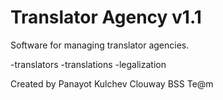 Translator Agency v1.1
=============================

Software for managing translator agencies.

-translators
-translations
-legalization

Created by Panayot Kulchev
Clouway BSS Te@m
